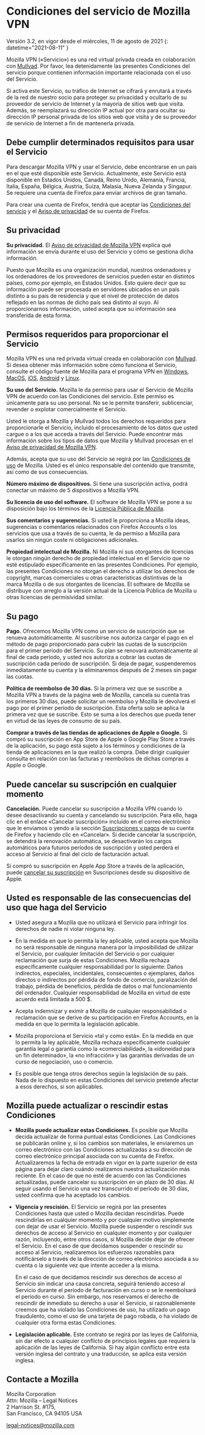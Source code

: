 # Condiciones del servicio de Mozilla VPN

Versión 3.2, en vigor desde el miércoles, 11 de agosto de 2021
{: datetime="2021-08-11" }

Mozilla VPN («Servicio») es una red virtual privada creada en colaboración con [Mullvad](https://mullvad.net). Por favor, lea detenidamente las presentes Condiciones del servicio porque contienen información importante relacionada con el uso del Servicio.

Si activa este Servicio, su tráfico de Internet se cifrará y enrutará a través de la red de nuestro socio para proteger su privacidad y ocultarlo de su proveedor de servicio de Internet y la mayoría de sitios web que visita. Además, se reemplazará su dirección IP actual por otra para ocultar su dirección IP personal privada de los sitios web que visita y de su proveedor de servicio de Internet a fin de mantenerla privada.

## Debe cumplir determinados requisitos para usar el Servicio

Para descargar Mozilla VPN y usar el Servicio, debe encontrarse en un país en el que esté disponible este Servicio. Actualmente, este Servicio está disponible en Estados Unidos, Canadá, Reino Unido, Alemania, Francia, Italia, España, Bélgica, Austria, Suiza, Malasia, Nueva Zelanda y Singapur. Se requiere una cuenta de Firefox para enviar archivos de gran tamaño.

Para crear una cuenta de Firefox, tendrá que aceptar las [Condiciones del servicio](https://www.mozilla.org/about/legal/terms/services/) y el [Aviso de privacidad](https://www.mozilla.org/privacy/firefox/) de su cuenta de Firefox.

## Su privacidad

__Su privacidad.__ El [Aviso de privacidad de Mozilla VPN](https://www.mozilla.org/privacy/mozilla-vpn/) explica qué información se envía durante el uso del Servicio y cómo se gestiona dicha información.

Puesto que Mozilla es una organización mundial, nuestros ordenadores y los ordenadores de los proveedores de servicios pueden estar en distintos países, como por ejemplo, en Estados Unidos. Esto quiere decir que su información puede ser procesada en servidores ubicados en un país distinto a su país de residencia y que el nivel de protección de datos reflejado en las normas de dicho país sea distinto al suyo. Al proporcionarnos información, usted acepta que su información sea transferida de esta forma.

## Permisos requeridos para proporcionar el Servicio

Mozilla VPN es una red privada virtual creada en colaboración con [Mullvad](https://mullvad.net). Si desea obtener más información sobre cómo funciona el Servicio, consulte el código fuente de Mozilla para el programa VPN en [Windows](https://github.com/mozilla-services/guardian-vpn-windows), [MacOS](https://github.com/mozilla-mobile/mozilla-vpn-client/), [iOS](https://github.com/mozilla-mobile/guardian-vpn-ios), [Android](https://github.com/mozilla-mobile/guardian-vpn-android) y [Linux](https://github.com/mozilla-mobile/mozilla-vpn-client/).

__Su uso del Servicio.__ Mozilla le da permiso para usar el Servicio de Mozilla VPN de acuerdo con las Condiciones del servicio. Este permiso es únicamente para su uso personal. No se le permite transferir, sublicenciar, revender o explotar comercialmente el Servicio.

Usted le otorga a Mozilla y Mullvad todos los derechos requeridos para proporcionarle el Servicio, incluido el procesamiento de los datos que usted cargue o a los que acceda a través del Servicio. Puede encontrar más información sobre los tipos de datos que Mozilla y Mullvad procesan en el [Aviso de privacidad de Mozilla VPN](https://www.mozilla.org/privacy/mozilla-vpn/).

Además, acepta que su uso del Servicio se regirá por las [Condiciones de uso](https://www.mozilla.org/about/legal/acceptable-use/) de Mozilla. Usted es el único responsable del contenido que transmite, así como de sus consecuencias.

__Número máximo de dispositivos.__ Si tiene una suscripción activa, podrá conectar un máximo de 5 dispositivos a Mozilla VPN.

__Su licencia de uso del software.__ El software de Mozilla VPN se pone a su disposición bajo los términos de la [Licencia Pública de Mozilla](https://www.mozilla.org/en-US/MPL/).

__Sus comentarios y sugerencias.__ Si usted le proporciona a Mozilla ideas, sugerencias o comentarios relacionados con Firefox Accounts o los servicios que usa a través de su cuenta, le da permiso a Mozilla para usarlos sin ningún coste ni obligaciones adicionales.

__Propiedad intelectual de Mozilla.__ Ni Mozilla ni sus otorgantes de licencias le otorgan ningún derecho de propiedad intelectual en el Servicio que no esté estipulado específicamente en las presentes Condiciones. Por ejemplo, las presentes Condiciones no otorgan el derecho a utilizar los derechos de copyright, marcas comerciales u otras características distintivas de la marca Mozilla o de sus otorgantes de licencias. El software de Mozilla se distribuye con arreglo a la versión actual de la Licencia Pública de Mozilla u otras licencias de permisividad similar.

## Su pago

__Pago.__ Ofrecemos Mozilla VPN como un servicio de suscripción que se renueva automáticamente. Al suscribirse nos autoriza cargar el pago en el método de pago proporcionado para cubrir las cuotas de la suscripción para el primer período del Servicio. Su plan se renovará automáticamente al final de cada período, y usted nos autoriza a cobrar las cuotas de suscripción cada período de suscripción. Si deja de pagar, suspenderemos inmediatamente su cuenta y la eliminaremos después de 2 meses sin pagar las cuotas.

__Política de reembolso de 30 días.__ Si la primera vez que se suscribe a Mozilla VPN a través de la página web de Mozilla, cancela su cuenta tras los primeros 30 días, puede solicitar un reembolso y Mozilla le devolverá el pago por el primer período de suscripción. Esta oferta solo se aplica la primera vez que se suscribe. Esto se suma a los derechos que pueda tener en virtud de las leyes de consumo de su país.

__Comprar a través de las tiendas de aplicaciones de Apple o Google.__ Si compró su suscripción en App Store de Apple o Google Play Store a través de la aplicación, su pago está sujeto a los términos y condiciones de la tienda de aplicaciones en la que realizó la compra. Debe dirigir cualquier consulta en relación con las facturas y reembolsos de dichas compras a Apple o Google.


## Puede cancelar su suscripción en cualquier momento

__Cancelación.__ Puede cancelar su suscripción a Mozilla VPN cuando lo desee desactivando su cuenta y cancelando su suscripción. Para ello, haga clic en el enlace «Cancelar suscripción» incluido en el correo electrónico que le enviamos o yendo a la sección [Suscripciones y pagos](https://subscriptions.firefox.com) de su cuenta de Firefox y haciendo clic en «Cancelar». Si decide cancelar la suscripción, se detendrá la renovación automática, se desactivarán los cargos automáticos para futuros períodos de suscripción y usted perderá el acceso al Servicio al final del ciclo de facturación actual.

Si compró su suscripción en Apple App Store a través de la aplicación, puede [cancelar su suscripción](https://support.apple.com/en-us/HT202039) en Suscripciones desde su dispositivo de Apple. 

## Usted es responsable de las consecuencias del uso que haga del Servicio

* Usted asegura a Mozilla que no utilizará el Servicio para infringir los derechos de nadie ni violar ninguna ley.

* En la medida en que lo permita la ley aplicable, usted acepta que Mozilla no será responsable de ninguna manera por la imposibilidad de utilizar el Servicio, por cualquier limitación del Servicio o por cualquier reclamación que surja de estas Condiciones. Mozilla rechaza específicamente cualquier responsabilidad por lo siguiente: Daños indirectos, especiales, incidentales, consecuentes o ejemplares, daños directos o indirectos por pérdida de fondo de comercio, paralización del trabajo, pérdida de beneficios, pérdida de datos o mal funcionamiento del ordenador. Cualquier responsabilidad de Mozilla en virtud de este acuerdo está limitada a 500 $.

* Acepta indemnizar y eximir a Mozilla de cualquier responsabilidad o reclamación que se derive de su participación en Firefox Accounts, en la medida en que lo permita la legislación aplicable.

* Mozilla proporciona el Servicio «tal y como está». En la medida en que lo permita la ley aplicable, Mozilla rechaza específicamente cualquier garantía legal o garantía como la «comerciabilidad», la «idoneidad para un fin determinado», la «no infracción» y las garantías derivadas de un curso de negociación, uso o comercio.

* Es posible que tenga otros derechos según la legislación de su país. Nada de lo dispuesto en estas Condiciones del servicio pretende afectar a esos derechos, si son aplicables.

## Mozilla puede actualizar o rescindir estas Condiciones

* __Mozilla puede actualizar estas Condiciones.__ Es posible que Mozilla decida actualizar de forma puntual estas Condiciones. Las Condiciones se publicarán online y, si los cambios son materiales, le enviaremos un correo electrónico con las Condiciones actualizadas a su dirección de correo electrónico principal asociada con su cuenta de Firefox. Actualizaremos la fecha de entrada en vigor en la parte superior de esta página para dejar claro cuándo realizamos nuestra actualización más reciente. En el caso de que no esté de acuerdo con las Condiciones actualizadas, puede cancelar su suscripción en un plazo de 30 días. Al seguir usando el Servicio una vez transcurrido el período de 30 días, usted confirma que ha aceptado los cambios.

* __Vigencia y rescisión.__ El Servicio se regirá por las presentes Condiciones hasta que usted o Mozilla decidan rescindirlas. Puede rescindirlas en cualquier momento y por cualquier motivo simplemente con dejar de usar el Servicio. Mozilla puede suspender o rescindir sus derechos de acceso al Servicio en cualquier momento y por cualquier razón, incluyendo, entre otros casos, si Mozilla decide dejar de ofrecer el Servicio. En el caso de que decidamos suspender o rescindir su acceso al Servicio, realizaremos los esfuerzos razonables para notificárselo a través de la dirección de correo electrónico asociada a su cuenta o la siguiente vez que intente acceder a la misma.

  En el caso de que decidamos rescindir sus derechos de acceso al Servicio sin indicar una causa concreta, seguirá teniendo acceso al Servicio durante el período de facturación en curso o se le reembolsará el período en curso. Sin embargo, nos reservamos el derecho de rescindir de inmediato su derecho a usar el Servicio, si razonablemente creemos que ha violado las Condiciones de uso, ha utilizado un pago fraudulento, como el uso de una tarjeta de pago robada, o ha violado de cualquier otra forma estas Condiciones.

* __Legislación aplicable.__ Este contrato se regirá por las leyes de California, sin dar efecto a cualquier conflicto de principios legales que requiera la aplicación de las leyes de California. Si hay algún conflicto entre esta versión inglesa del contrato y una traducción, se aplica esta versión inglesa.

## Contacte a Mozilla

Mozilla Corporation  
Attn: Mozilla – Legal Notices  
2 Harrison St. #175,  
San Francisco, CA 94105 USA

legal-notices@mozilla.com

